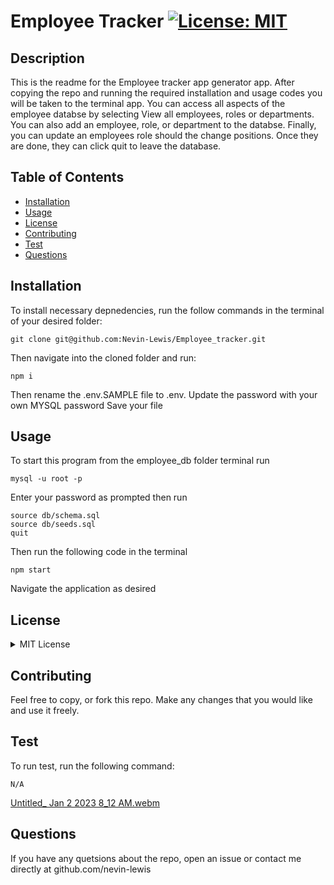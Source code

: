 # Employee Tracker [![License: MIT](https://img.shields.io/badge/License-MIT-yellow.svg)](https://opensource.org/licenses/MIT)

    
    
## Description
    
This is the readme for the Employee tracker app generator app. After copying the repo and running the required installation and usage codes you will be taken to the terminal app. You can access all aspects of the employee databse by selecting View all employees, roles or departments. You can also add an employee, role, or department to the databse. Finally, you can update an employees role should the change positions. Once they are done, they can click quit to leave the database. 

## Table of Contents
* [Installation](#installation)
* [Usage](#usage)
* [License](#license)
* [Contributing](#contributing)
* [Test](#test)
* [Questions](#questions)

## Installation
To install necessary depnedencies, run the follow commands in the terminal of your desired folder:

```
git clone git@github.com:Nevin-Lewis/Employee_tracker.git
```
Then navigate into the cloned folder and run:

```
npm i
```
Then rename the .env.SAMPLE file to .env.
Update the password with your own MYSQL password
Save your file

## Usage

To start this program from the employee_db folder terminal run

```
mysql -u root -p
```
Enter your password as prompted then run

```
source db/schema.sql
source db/seeds.sql
quit
```
Then run the following code in the terminal

```
npm start
```
Navigate the application as desired

## License

<details>

<summary> MIT License </summary>

MIT License

    Copyright (c) 2022 Nevin Lewis
    
    Permission is hereby granted, free of charge, to any person obtaining a copy of this software and associated documentation files (the "Software"), to deal in the Software without restriction, including without limitation the rights to use, copy, modify, merge, publish, distribute, sublicense, and/or sell copies of the Software, and to permit persons to whom the Software is furnished to do so, subject to the following conditions:
    
    The above copyright notice and this permission notice shall be included in all copies or substantial portions of the Software.
    
    THE SOFTWARE IS PROVIDED "AS IS", WITHOUT WARRANTY OF ANY KIND, EXPRESS OR IMPLIED, INCLUDING BUT NOT LIMITED TO THE WARRANTIES OF MERCHANTABILITY, FITNESS FOR A PARTICULAR PURPOSE AND NONINFRINGEMENT. IN NO EVENT SHALL THE AUTHORS OR COPYRIGHT HOLDERS BE LIABLE FOR ANY CLAIM, DAMAGES OR OTHER LIABILITY, WHETHER IN AN ACTION OF CONTRACT, TORT OR OTHERWISE, ARISING FROM, OUT OF OR IN CONNECTION WITH THE SOFTWARE OR THE USE OR OTHER DEALINGS IN THE SOFTWARE.

</details>

## Contributing

Feel free to copy, or fork this repo. Make any changes that you would like and use it freely.

## Test
To run test, run the following command:

```
N/A
```

[Untitled_ Jan 2 2023 8_12 AM.webm](https://user-images.githubusercontent.com/64855834/210243039-6096e4a6-6320-4ac1-b70b-4e68bc5b5b50.webm)


## Questions
If you have any quetsions about the repo, open an issue or contact me directly at github.com/nevin-lewis
